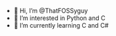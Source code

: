 - 👋 Hi, I’m @ThatFOSSyguy
- 👀 I’m interested in Python and C
- 🌱 I’m currently learning C and C#
<!---
ThatFOSSyguy/ThatFOSSyguy is a ✨ special ✨ repository because its `README.md` (this file) appears on your GitHub profile.
You can click the Preview link to take a look at your changes.
--->
